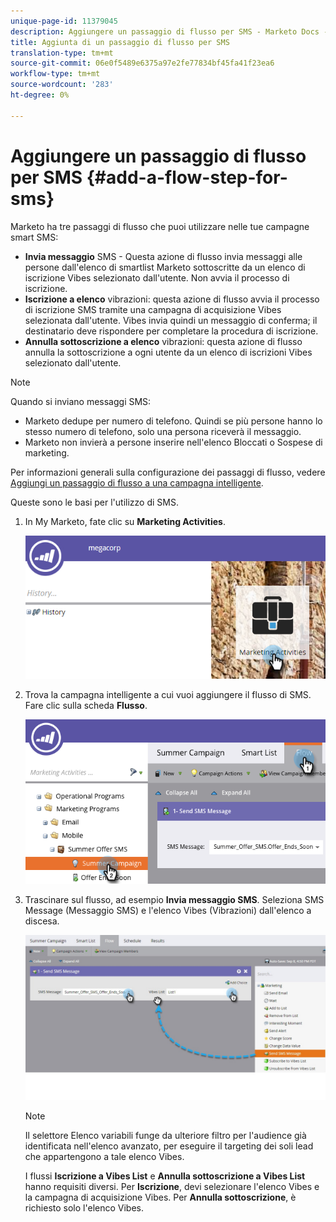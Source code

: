```yaml
---
unique-page-id: 11379045
description: Aggiungere un passaggio di flusso per SMS - Marketo Docs - Documentazione prodotto
title: Aggiunta di un passaggio di flusso per SMS
translation-type: tm+mt
source-git-commit: 06e0f5489e6375a97e2fe77834bf45fa41f23ea6
workflow-type: tm+mt
source-wordcount: '283'
ht-degree: 0%

---
```



# Aggiungere un passaggio di flusso per SMS {#add-a-flow-step-for-sms}

Marketo ha tre passaggi di flusso che puoi utilizzare nelle tue campagne smart SMS:

* **Invia messaggio**  SMS - Questa azione di flusso invia messaggi alle persone dall&#39;elenco di smartlist Marketo sottoscritte da un elenco di iscrizione Vibes selezionato dall&#39;utente. Non avvia il processo di iscrizione.
* **Iscrizione a elenco**  vibrazioni: questa azione di flusso avvia il processo di iscrizione SMS tramite una campagna di acquisizione Vibes selezionata dall&#39;utente. Vibes invia quindi un messaggio di conferma; il destinatario deve rispondere per completare la procedura di iscrizione.
* **Annulla sottoscrizione a elenco**  vibrazioni: questa azione di flusso annulla la sottoscrizione a ogni utente da un elenco di iscrizioni Vibes selezionato dall&#39;utente.

>[!NOTE]
>
>Quando si inviano messaggi SMS:
>
>* Marketo dedupe per numero di telefono. Quindi se più persone hanno lo stesso numero di telefono, solo una persona riceverà il messaggio.
>* Marketo non invierà a persone  inserire nell&#39;elenco Bloccati o Sospese di marketing.


Per informazioni generali sulla configurazione dei passaggi di flusso, vedere [Aggiungi un passaggio di flusso a una campagna intelligente](/help/marketo/product-docs/core-marketo-concepts/smart-campaigns/flow-actions/add-a-flow-step-to-a-smart-campaign.md).

Queste sono le basi per l&#39;utilizzo di SMS.

1. In My Marketo, fate clic su **Marketing Activities**.

   ![](assets/image2016-7-28-11-3a41-3a17.png)

1. Trova la campagna intelligente a cui vuoi aggiungere il flusso di SMS. Fare clic sulla scheda **Flusso**.

   ![](assets/image2016-7-28-11-3a43-3a41.png)

1. Trascinare sul flusso, ad esempio **Invia messaggio SMS**. Seleziona SMS Message (Messaggio SMS) e l&#39;elenco Vibes (Vibrazioni) dall&#39;elenco a discesa.

   ![](assets/send-sms-message-hands.jpg)

   >[!NOTE]
   >
   >Il selettore Elenco variabili funge da ulteriore filtro per l&#39;audience già identificata nell&#39;elenco avanzato, per eseguire il targeting dei soli lead che appartengono a tale elenco Vibes.
   >
   >I flussi **Iscrizione a Vibes List** e **Annulla sottoscrizione a Vibes List** hanno requisiti diversi. Per **Iscrizione**, devi selezionare l&#39;elenco Vibes e la campagna di acquisizione Vibes. Per **Annulla sottoscrizione**, è richiesto solo l&#39;elenco Vibes.
